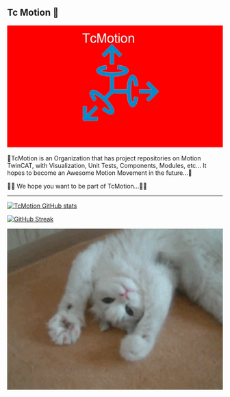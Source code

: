 ## Tc Motion 👋

<div id="header" align="center">
  <img src="https://github.com/TcMotion/.github/blob/main/assets/TcMotion_Logo.jpg" width="800"/>
</div>

🌈TcMotion is an Organization that has project repositories on Motion TwinCAT, with Visualization, Unit Tests, Components, Modules, etc...
It hopes to become an Awesome Motion Movement in the future...🧙

👩‍💻 We hope you want to be part of TcMotion...🙋‍♀️

***
[![TcMotion GitHub stats](https://github-readme-stats.vercel.app/api?username=runtimevic)](https://github.com/anuraghazra/github-readme-stats)

[![GitHub Streak](https://streak-stats.demolab.com/?user=runtimevic)](https://git.io/streak-stats)

<div id="header" align="center">
  <img src="https://github.com/TcMotion/.github/blob/main/assets/giphy.gif" width="800"/>
</div>
